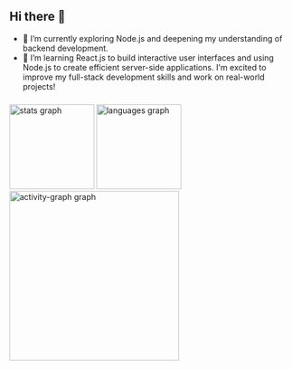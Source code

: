 ## Hi there 👋

- 🔭 I’m currently exploring Node.js and deepening my understanding of backend development.
- 🌱 I’m learning React.js to build interactive user interfaces and using Node.js to create efficient server-side applications. I'm excited to improve my full-stack development skills and work on real-world projects!

###

<div align="left">
  <img src="https://github-readme-stats.vercel.app/api?username=mthszr&hide_title=false&hide_rank=false&show_icons=true&include_all_commits=true&count_private=true&disable_animations=false&theme=radical&locale=en&hide_border=false&order=1" height="150" alt="stats graph"  />
  <img src="https://github-readme-stats.vercel.app/api/top-langs?username=mthszr&locale=en&hide_title=false&layout=compact&card_width=320&langs_count=6&theme=radical&hide_border=false&order=2" height="150" alt="languages graph"  />
  <img src="https://github-readme-activity-graph.vercel.app/graph?username=mthszr&radius=16&theme=redical&area=true&order=5&hide_border=false" height="300" alt="activity-graph graph"  />
</div>

###
